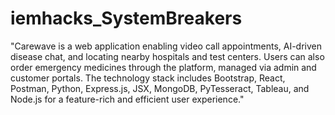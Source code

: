 # iemhacks_SystemBreakers
"Carewave is a web application enabling video call appointments, AI-driven disease chat, and locating nearby hospitals and test centers. Users can also order emergency medicines through the platform, managed via admin and customer portals. The technology stack includes Bootstrap, React, Postman, Python, Express.js, JSX, MongoDB, PyTesseract, Tableau, and Node.js for a feature-rich and efficient user experience."
